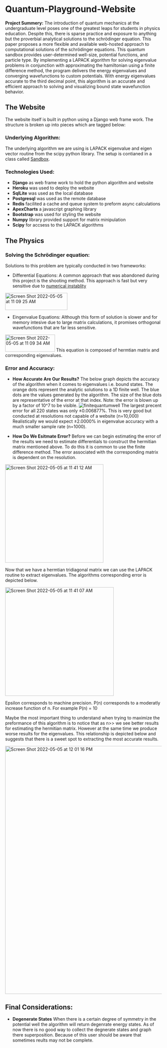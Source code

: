 # Quantum-Playground-Website

**Project Summery:** 
The introduction of quantum mechanics at the undergraduate level poses one of the greatest leaps for students in physics education. Despite this, there is sparse practice and exposure to anything but the proverbial analytical solutions to the schrödinger equation. This paper proposes a more flexible and available web-hosted approach to computational solutions of the schrödinger equations. This quantum sandbox provides user-determined well-size,  potential functions, and particle type. By implementing a LAPACK algorithm for solving eigenvalue problems in conjunction with approximating the hamiltonian using a finite difference method, the program delivers the energy eigenvalues and converging wavefunctions to custom potentials. With energy eigenvalues accurate to the third decimal point, this algorithm is an accurate and efficient approach to solving and visualizing bound state wavefunction behavior.
## The Website
The website itself is built in python using a Django web frame work. The structure is broken up into pieces which are tagged below:
### Underlying Algorithm:
The underlying algorithm we are using is LAPACK eigenvalue and eigen vector routine from the scipy python library. The setup is contianed in a class called [Sandbox](https://github.com/meilseit/Quantum-Playground-Website/blob/master/website/nuts_bolts/hub.py). 
### Technologies Used:
- **Django** as web frame work to hold the python algorithm and website
- **Heroku** was used to deploy the website
- **SqlLite** was used as the local database
- **Postgresql** was used as the remote database 
- **Redis** facilited a cache and queue system to preform async calculations
- **ApexCharts** a javascript graphing library
- **Bootstrap** was used for styling the website
- **Numpy** library provided support for matrix minipulation
- **Scipy** for accsess to the LAPACK algorithms

## The Physics

### Solving the Schrödinger equation:
Solutions to this problem are typically conducted in two frameworks: 
- Differential Equations:
A common approach that was abandoned during this project is the shooting method. This approach is fast but very sensitive due to [numerical instablity](https://geo.libretexts.org/Bookshelves/Meteorology_and_Climate_Science/Book%3A_Practical_Meteorology_(Stull)/20%3A_Numerical_Weather_Prediction_(NWP)/20.03%3A_Section_4-#:~:text=3.-,Numerical%20Instability,one%20cause%20of%20numerical%20instability.)

<img height= "55" width="200" alt="Screen Shot 2022-05-05 at 11 09 25 AM" src="https://user-images.githubusercontent.com/75337068/166976455-00d90236-92b7-495f-8349-69f02dd101cb.png">

- Eingenvalue Equations:
Although this form of solution is slower and for memory intesive due to large matrix calculations, it promises orthogonal wavefunctions that are far less sensitive.
<img height= "55" width="160" alt="Screen Shot 2022-05-05 at 11 09 34 AM" src="https://user-images.githubusercontent.com/75337068/166976440-d302c4c3-8003-42b1-8526-eeba3e0dc6fa.png">
This equation is composed of hermtian matrix and corresponding eigenvalues.


### Error and Accuracy:
- **How Accurate Are Our Results?**
The below graph depicts the accuracy of the algorithm when it comes to eigenvalues i.e. bound states. The orange dots represent the analytic solutions to a 1D finite well. The blue dots are the values generated by the algorithm. The size of the blue dots are representative of the error at that index. Note: the error is blown up by a factor of 10^7 to be visible.
![finitequantumwell](https://user-images.githubusercontent.com/75337068/166973123-c96e16ad-eb44-4f6b-870e-eb08f751a5a5.png)
The largest precent error for all 220 states was only ±0.006877%. This is very good but conducted at resolutions not capable of a website (n=10,000) Realistically we would expect ±2.0000% in eigenvalue accuracy with a much smaller sample rate (n=1000).

- **How Do We Esitmate Error?**
Before we can begin estimating the error of the results we need to estimate differentials to construct the hermitian matrix
mentioned above. To do this it is common to use the finite difference method. The error associated with the corresponding matrix is dependent on the resolution.
<img width="316" alt="Screen Shot 2022-05-05 at 11 41 12 AM" src="https://user-images.githubusercontent.com/75337068/166981560-0e8c82fb-7a05-4d3a-849b-df7e0d6c248a.png">


Now that we have a hermtian tridiagonal matrix we can use the LAPACK routine to extract eigenvalues. The algorithms corresponding error is depicted below. 

<img width="349" alt="Screen Shot 2022-05-05 at 11 41 07 AM" src="https://user-images.githubusercontent.com/75337068/166981576-68d79346-cec3-47e6-917f-e1c8ea97d655.png">

Epsilon corresponds to machine precision. P(n) corresponds to a moderatly increase function of n. For example P(n) = 10

Maybe the most important thing to understand when trying to maximize the preformance of this algorithm is to notice that as n>> we see better results for estimating the hermitian matrix. However at the same time we produce worse results for the eigenvalues. This relationship is depicted below and suggests that there is a sweet spot to extracting the most accurate results.

<img width="797" alt="Screen Shot 2022-05-05 at 12 01 16 PM" src="https://user-images.githubusercontent.com/75337068/166984883-c7fb7a74-8f58-4e62-bcae-b5dd07a5625c.png">

## Final Considerations:
- **Degenerate States**
When there is a certain degree of symmetry in the potential well the algorithm will return degenrate energy states. As of now there is no good way to collect the degnerate states and graph there superposition. Because of this user should be aware that sometimes reults may not be complete.








